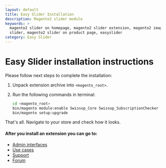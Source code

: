 ```yaml
---
layout: default
title: Easy Slider Installation
description: Magento2 slider module
keywords: >
  magento2 slider on homepage, magento2 slider extension, magento2 image
  slider, magento2 slider on product page, easyslider
category: Easy Slider
---
```


# Easy Slider installation instructions

Please follow next steps to complete the installation:

 1. Unpack extension archive into `<magento_root>`.
 2. Run the following commands in terminal:

    ```bash
    cd <magento_root>
    bin/magento module:enable Swissup_Core Swissup_SubscriptionChecker Swissup_EasySlide
    bin/magento setup:upgrade
    ```

That's all. Navigate to your store and check how it looks.

#### After you install an extension you can go to:
* [Admin interfaces](../interfaces/)
* [Use cases](../cases/)
* [Support](https://swissuplabs.com/contacts/)
* [Forum](https://swissuplabs.com/magento-forum/)
